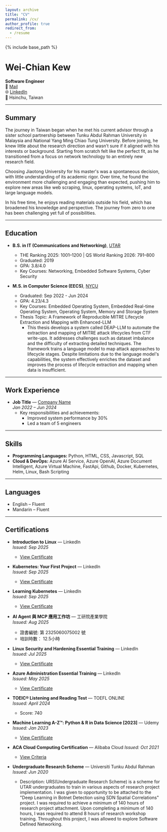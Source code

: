 ```yaml
---
layout: archive
title: "CV"
permalink: /cv/
author_profile: true
redirect_from:
  - /resume
---
```


{% include base_path %}

# Wei-Chian Kew

**Software Engineer**  
📧 [Mail](mailto:kewweichian1234@gmail.com)  
🌐 [LinkedIn](https://www.linkedin.com/in/kewweichian)  
📍 Hsinchu, Taiwan  

---

## Summary

The journey in Taiwan began when he met his current advisor through a sister school partnership between Tunku Abdul Rahman University in Malaysia and National Yang Ming Chiao Tung University. Before joining, he knew little about the research direction and wasn’t sure if it aligned with his interests or background. Starting from scratch felt like the perfect fit, as he transitioned from a focus on network technology to an entirely new research field.

Choosing Jiaotong University for his master's was a spontaneous decision, with little understanding of its academic rigor. Over time, he found the environment more challenging and engaging than expected, pushing him to explore new areas like web scraping, linux, operating systems, IoT, and large language models.

In his free time, he enjoys reading materials outside his field, which has broadened his knowledge and perspective. The journey from zero to one has been challenging yet full of possibilities.

---

## Education

* **B.S. in IT (Communications and Networking)**, [UTAR](https://www.utar.edu.my/)  
  * THE Ranking 2025: 1001–1200 | QS World Ranking 2026: 791–800  
  * Graduated: 2019  
  * GPA: 3.8/4.0  
  * Key Courses: Networking, Embedded Software Systems, Cyber Security
 
* **M.S. in Computer Science (EECS)**, [NYCU](https://www.nycu.edu.tw/nycu/ch/index)  
  * Graduated: Sep 2022 - Jun 2024  
  * GPA: 4.23/4.3  
  * Key Courses: Embedded Operating System, Embedded Real-time Operating System, Operating System, Memory and Storage System
  * Thesis Topic:  A Framework of Reproducible MITRE Lifecycle Extraction and Mapping with Enhanced-LLM
    * This thesis develops a system called DEAP-LLM to automate the extraction and mapping of MITRE attack lifecycles from CTF write-ups. It addresses challenges such as dataset imbalance and the difficulty of extracting detailed techniques. The framework trains a language model to map attack approaches to lifecycle stages. Despite limitations due to the language model's capabilities, the system effectively enriches the dataset and improves the process of lifecycle extraction and mapping when data is insufficient.

---

## Work Experience

* **Job Title** — [Company Name](https://company-website.com)  
  *Jan 2022 – Jun 2024*  
  * Key responsibilities and achievements:  
    * Improved system performance by 30%  
    * Led a team of 5 engineers  

---

## Skills

* **Programming Languages:** Python, HTML, CSS, Javascript, SQL
* **Cloud & DevOps:** Azure AI Service, Azure OpenAI, Azure Document Intelligent, Azure Virtual Machine, FastApi, Github, Docker, Kubernetes, Helm, Linux, Bash Scripting

---

## Languages

* English – Fluent  
* Mandarin – Fluent  

---


## Certifications

* **Introduction to Linux** — Linkedln  
  *Issued: Sep 2025*  
  * [View Certificate](https://www.linkedin.com/learning/certificates/0f0dd1ab779839c3cbbf5057932c505dcd0f0417175e78ccd5b5fe04be45bdd3?u=92036186)

* **Kubernetes: Your First Project** — Linkedln  
  *Issued: Sep 2025*  
  * [View Certificate](https://www.linkedin.com/learning/certificates/943391f07de9e34909449fb01afdbf1eb33d5f37837f11ae7a251c5ca9985056)

* **Learning Kubernetes** — Linkedln  
  *Issued: Sep 2025*  
  * [View Certificate](https://www.linkedin.com/learning/certificates/75fffb89dad62998956f3d9c7e0321855262f1effd94306a4b214a31bb71e63b)

* **AI Agent 與 MCP 應用工作坊** — 工研院產業學院  
  *Issued: Aug 2025*
  * 證書編號: 第 2325060075002 號
  * 培訓時數： 12.5小時  

* **Linux Security and Hardening Essential Training** — Linkedln  
  *Issued: Jul 2025*  
  * [View Certificate](https://www.linkedin.com/learning/certificates/4dc89f9f9f3ddeb19d0a309bf63cc0224f7640640b952cc20e9afb23b347f2fd)
 
* **Azure Administration Essential Training** — Linkedln  
  *Issued: May 2025*  
  * [View Certificate](https://www.linkedin.com/learning/certificates/ae570213634e198d6ade8f9fce3cb824dedc79277966666f98b5898c7d9567d4)

* **TOEIC® Listening and Reading Test** — TOEFL ONLINE  
  *Issued: April 2024*
  * Score: 740

* **Machine Learning A-Z™: Python & R in Data Science [2023]** — Udemy  
  *Issued: Jan 2023*  
  * [View Certificate](https://www.udemy.com/certificate/UC-f373900b-3ce0-4579-ab23-cb52e74752c8/)

* **ACA Cloud Computing Certification** — Alibaba Cloud 
  *Issued: Oct 2021*  
  * [View Criteria](https://edu.alibabacloud.com/certification/aca_cloudcomputing)

* **Undergraduate Research Scheme** — Universiti Tunku Abdul Rahman 
  *Issued: Jun 2020*  
  * Description: URS(Undergraduate Research Scheme) is a scheme for UTAR undergraduates to train in various aspects of research project implementation. I was given to opportunity to be attached to the "Deep Learning in Botnet Detection using SDN Spatial Correlations" project. I was required to achieve a minimum of 140 hours of research project attachment. Upon completing a minimum of 140 hours, I was required to attend 8 hours of research workshop training. Throughout this project, I was allowed to explore Software Defined Networking.
  

  



